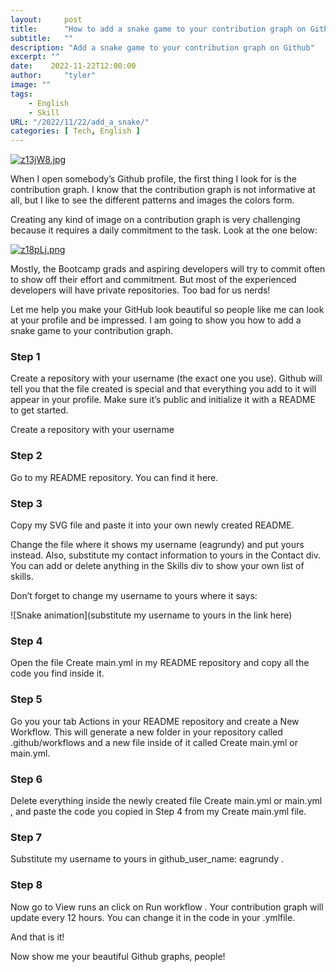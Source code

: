 ```yaml
---
layout:     post
title:      "How to add a snake game to your contribution graph on Github"
subtitle:   ""
description: "Add a snake game to your contribution graph on Github"
excerpt: ""
date:    2022-11-22T12:00:00
author:     "tyler"
image: ""
tags:
    - English
    - Skill
URL: "/2022/11/22/add_a_snake/"
categories: [ Tech, English ]
---
```


[![z13jW8.jpg](https://s1.ax1x.com/2022/11/22/z13jW8.jpg)](https://imgse.com/i/z13jW8)

When I open somebody’s Github profile, the first thing I look for is the contribution graph. I know that the contribution graph is not informative at all, but I like to see the different patterns and images the colors form.

Creating any kind of image on a contribution graph is very challenging because it requires a daily commitment to the task. Look at the one below:

[![z18pLj.png](https://s1.ax1x.com/2022/11/22/z18pLj.png)](https://imgse.com/i/z18pLj)

Mostly, the Bootcamp grads and aspiring developers will try to commit often to show off their effort and commitment. But most of the experienced developers will have private repositories. Too bad for us nerds!

Let me help you make your GitHub look beautiful so people like me can look at your profile and be impressed. I am going to show you how to add a snake game to your contribution graph.


### Step 1
Create a repository with your username (the exact one you use). Github will tell you that the file created is special and that everything you add to it will appear in your profile. Make sure it’s public and initialize it with a README to get started.

Create a repository with your username
### Step 2
Go to my README repository. You can find it here.

### Step 3
Copy my SVG file and paste it into your own newly created README.

Change the file where it shows my username (eagrundy) and put yours instead. Also, substitute my contact information to yours in the Contact div. You can add or delete anything in the Skills div to show your own list of skills.

Don’t forget to change my username to yours where it says:

![Snake animation](substitute my username to yours in the link here)

### Step 4
Open the file Create main.yml in my README repository and copy all the code you find inside it.

### Step 5
Go you your tab Actions in your README repository and create a New Workflow. This will generate a new folder in your repository called .github/workflows and a new file inside of it called Create main.yml or main.yml.

### Step 6
Delete everything inside the newly created file Create main.yml or main.yml , and paste the code you copied in Step 4 from my Create main.yml file.

### Step 7
Substitute my username to yours in github_user_name: eagrundy .

### Step 8
Now go to View runs an click on Run workflow . Your contribution graph will update every 12 hours. You can change it in the code in your .ymlfile.

And that is it!

Now show me your beautiful Github graphs, people!


